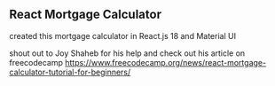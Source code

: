 ## React Mortgage Calculator

created this mortgage calculator in React.js 18 and Material UI












shout out to Joy Shaheb  for his help and check out his article on freecodecamp 
https://www.freecodecamp.org/news/react-mortgage-calculator-tutorial-for-beginners/


